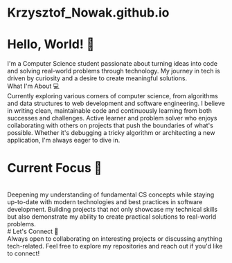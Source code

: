 ﻿# Krzysztof_Nowak.github.io
 
# Hello, World! 👋 <br>
I'm a Computer Science student passionate about turning ideas into code and solving real-world problems through technology. My journey in tech is driven by curiosity and a desire to create meaningful solutions.
<br>
What I'm About 💻
<br>
Currently exploring various corners of computer science, from algorithms and data structures to web development and software engineering. I believe in writing clean, maintainable code and continuously learning from both successes and challenges.
Active learner and problem solver who enjoys collaborating with others on projects that push the boundaries of what's possible. Whether it's debugging a tricky algorithm or architecting a new application, I'm always eager to dive in.
<br>
# Current Focus 🎯
<br>
Deepening my understanding of fundamental CS concepts while staying up-to-date with modern technologies and best practices in software development.
Building projects that not only showcase my technical skills but also demonstrate my ability to create practical solutions to real-world problems.
<br>
# Let's Connect 🤝
<br>
Always open to collaborating on interesting projects or discussing anything tech-related. Feel free to explore my repositories and reach out if you'd like to connect!

